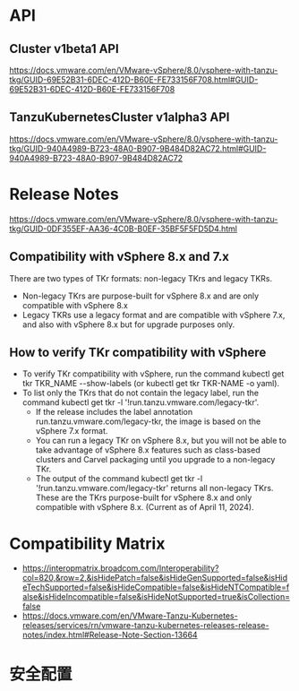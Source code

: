# API
## Cluster v1beta1 API
https://docs.vmware.com/en/VMware-vSphere/8.0/vsphere-with-tanzu-tkg/GUID-69E52B31-6DEC-412D-B60E-FE733156F708.html#GUID-69E52B31-6DEC-412D-B60E-FE733156F708

## TanzuKubernetesCluster v1alpha3 API
https://docs.vmware.com/en/VMware-vSphere/8.0/vsphere-with-tanzu-tkg/GUID-940A4989-B723-48A0-B907-9B484D82AC72.html#GUID-940A4989-B723-48A0-B907-9B484D82AC72

# Release Notes
https://docs.vmware.com/en/VMware-vSphere/8.0/vsphere-with-tanzu-tkg/GUID-0DF355EF-AA36-4C0B-B0EF-35BF5F5FD5D4.html

## Compatibility with vSphere 8.x and 7.x
There are two types of TKr formats: non-legacy TKrs and legacy TKRs.
- Non-legacy TKrs are purpose-built for vSphere 8.x and are only compatible with vSphere 8.x
- Legacy TKRs use a legacy format and are compatible with vSphere 7.x, and also with vSphere 8.x but for upgrade purposes only.

## How to verify TKr compatibility with vSphere
- To verify TKr compatibility with vSphere, run the command kubectl get tkr TKR_NAME --show-labels (or kubectl get tkr TKR-NAME -o yaml). 
- To list only the TKrs that do not contain the legacy label, run the command kubectl get tkr -l '!run.tanzu.vmware.com/legacy-tkr'. 
  - If the release includes the label annotation run.tanzu.vmware.com/legacy-tkr, the image is based on the vSphere 7.x format. 
  - You can run a legacy TKr on vSphere 8.x, but you will not be able to take advantage of vSphere 8.x features such as class-based clusters and Carvel packaging until you upgrade to a non-legacy TKr.
  - The output of the command kubectl get tkr -l '!run.tanzu.vmware.com/legacy-tkr' returns all non-legacy TKrs. These are the TKrs purpose-built for vSphere 8.x and only compatible with vSphere 8.x. (Current as of April 11, 2024).

# Compatibility Matrix
- https://interopmatrix.broadcom.com/Interoperability?col=820,&row=2,&isHidePatch=false&isHideGenSupported=false&isHideTechSupported=false&isHideCompatible=false&isHideNTCompatible=false&isHideIncompatible=false&isHideNotSupported=true&isCollection=false
- https://docs.vmware.com/en/VMware-Tanzu-Kubernetes-releases/services/rn/vmware-tanzu-kubernetes-releases-release-notes/index.html#Release-Note-Section-13664 



# 安全配置
## 

##